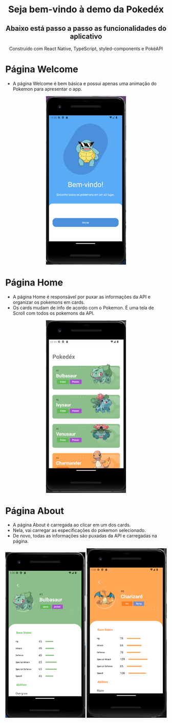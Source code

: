 <h1 align="center">Seja bem-vindo à demo da Pokedéx</h1>
<h2 align="center">Abaixo está passo a passo as funcionalidades do aplicativo</h2>
<p align="center">Construído com React Native, TypeScript, styled-components e PokéAPI</p>

# Página Welcome
- A página Welcome é bem básica e possui apenas uma animação do Pokemon para apresentar o app.
<div display="flex" flex-direction="row" align="center">
    <img src="/src/design/PWelcome.png" align="center" width="250"/>
</div>

# Página Home
- A página Home é responsável por puxar as informações da API e organizar os pokemons em cards.
- Os cards mudam de info de acordo com o Pokemon. É uma tela de Scroll com todos os pokemons da API.
<div display="flex" flex-direction="row" align="center">
    <img src="/src/design/PHome.png" align="center" width="250"/>
</div>

# Página About
- A página About é carregada ao clicar em um dos cards. 
- Nela, vai carregar as especificações do pokemon selecionado.
- De novo, todas as informações são puxadas da API e carregadas na página.
<div display="flex" flex-direction="row" align="center">
    <img src="/src/design/PAbout1.png" width="250">
    <img src="/src/design/PAbout2.png" width="250">
</div>